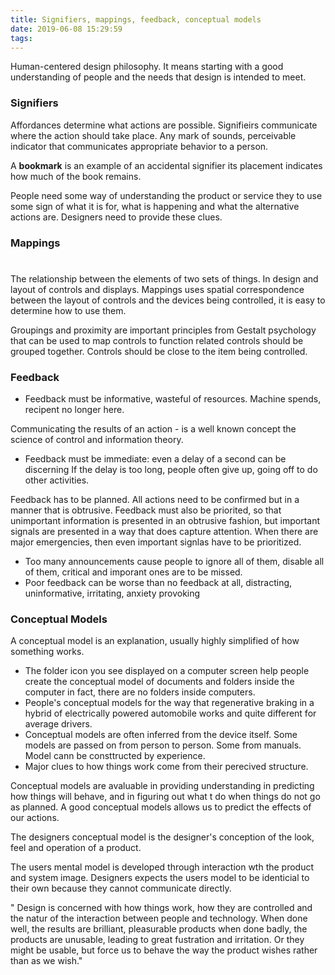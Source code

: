 ```yaml
---
title: Signifiers, mappings, feedback, conceptual models
date: 2019-06-08 15:29:59
tags:
---
```




Human-centered design philosophy. It means starting with a good understanding of people and the needs that design is intended to meet.



### Signifiers

Affordances determine what actions are possible. Signifieirs communicate where the action should take place. Any mark of sounds, perceivable indicator that communicates appropriate behavior to a person.

A <b>bookmark</b> is an example of an accidental signifier its placement indicates how much of the book remains.

People need some way of understanding  the product or service they to use some sign of what it is for, what is happening and what  the alternative actions are. Designers need to provide these clues.

### Mappings

# 

The relationship between the elements of two sets of things. In design and layout of controls and displays. Mappings uses spatial correspondence between the layout of controls and the devices being controlled, it is easy to determine how to use them.

Groupings and proximity are important principles from Gestalt psychology that can be used to map controls to function related controls should be grouped together. Controls should be close to the item being controlled.



### Feedback



- Feedback must be informative, wasteful of resources. Machine spends, recipent no longer here.

Communicating the results of an action - is a well known concept the science of control and information theory.



- Feedback must be immediate: even a  delay of a second can be discerning If the delay is too long, people often give up, going off to do other activities.

Feedback has to be planned. All actions need to be confirmed but in a manner that is obtrusive. Feedback must also be priorited, so that unimportant information is presented in an obtrusive fashion, but important signals are presented in a way that does capture attention. When there are major emergencies, then even important signlas have to be prioritized.

- Too many announcements cause people to ignore all of them, disable all of them, critical and imporant ones are to be missed.
- Poor feedback can be worse than no feedback at all, distracting, uninformative, irritating, anxiety provoking



### Conceptual Models



A conceptual model is an explanation, usually highly simplified of how something works.

- The folder icon you see displayed on a computer screen help people create the conceptual model of documents and folders inside the computer in fact, there are no folders inside computers.
- People's conceptual models for the way that regenerative braking in a hybrid of electrically powered automobile works and quite different for average drivers.
- Conceptual models are often inferred from the device itself. Some models are passed on from person to person. Some from manuals. Model cann be consttructed by experience.
- Major clues to how things work come from their perecived structure.

Conceptual models are avaluable in providing understanding in predicting  how things will behave, and in figuring out what t do when things do not go as planned. A good conceptual models allows us to predict the effects of our actions.

The designers conceptual model is the designer's conception of the look, feel and operation of a product.

The users mental model is developed through interaction wth the product and system image. Designers expects the users model to be identicial to their own because they cannot communicate directly.





" Design is concerned with how things work, how they are controlled and the natur of the interaction between people and technology. When done well, the results are brilliant, pleasurable products when done badly, the products are unusable, leading to great fustration and irritation. Or they might be usable, but force us to behave the way the product wishes rather than as we wish."